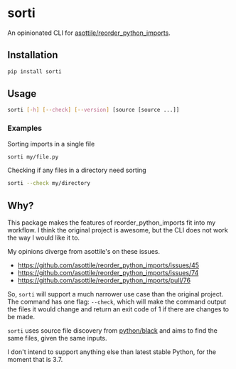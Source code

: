 # sorti

An opinionated CLI for [asottile/reorder_python_imports].

## Installation

```bash
pip install sorti
```

## Usage

```bash
sorti [-h] [--check] [--version] [source [source ...]]
```

### Examples

Sorting imports in a single file

```bash
sorti my/file.py
```

Checking if any files in a directory need sorting

```bash
sorti --check my/directory
```

## Why?

This package makes the features of reorder_python_imports fit into my workflow.
I think the original project is awesome, but the CLI does not work the way I
would like it to.

My opinions diverge from asottile's on these issues.

- https://github.com/asottile/reorder_python_imports/issues/45
- https://github.com/asottile/reorder_python_imports/issues/74
- https://github.com/asottile/reorder_python_imports/pull/76

So, `sorti` will support a much narrower use case than the original project. 
The command has one flag: `--check`, which will make the command output the
files it would change and return an exit code of 1 if there are changes to be
made.

`sorti` uses source file discovery from [python/black] and aims to find the same
files, given the same inputs.

I don't intend to support anything else than latest stable Python, for the
moment that is 3.7.

[asottile/reorder_python_imports]: https://github.com/asottile/reorder_python_imports
[python/black]: https://github.com/python/black

